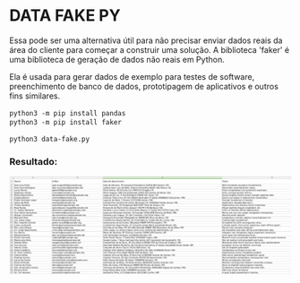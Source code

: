 # DATA FAKE PY
Essa pode ser uma alternativa útil para não precisar enviar dados reais da área do cliente para começar a construir uma solução.
A biblioteca 'faker' é uma biblioteca de geração de dados não reais em Python.

Ela é usada para gerar dados de exemplo para testes de software, 
preenchimento de banco de dados, 
prototipagem de aplicativos e outros fins similares.

```
python3 -m pip install pandas
python3 -m pip install faker
```

```
python3 data-fake.py
```
### Resultado:

![Alt text](https://raw.githubusercontent.com/godoyrw/data-fake-py/main/assets/data-fake-py.jpeg?raw=true "Data Fake PY - Data")
